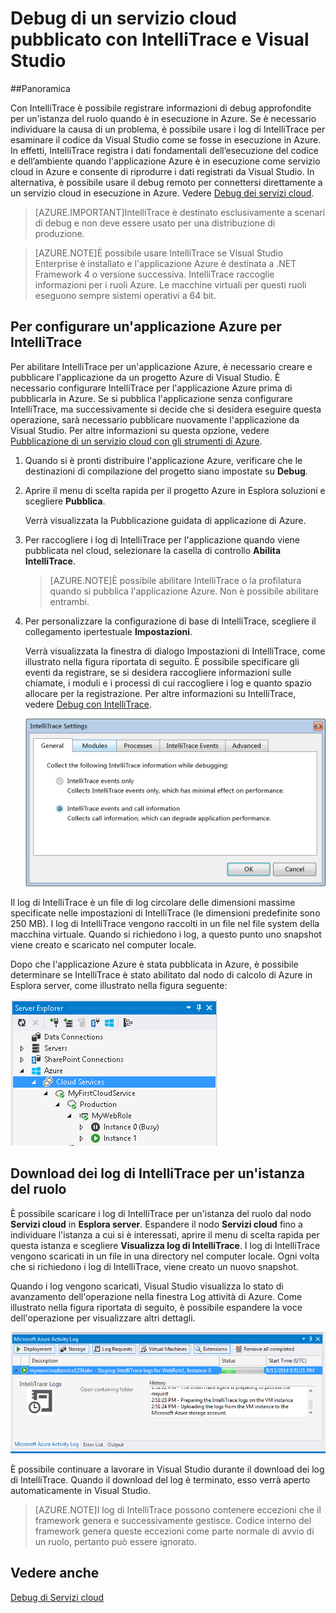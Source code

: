 <properties 
   pageTitle="Debug di un servizio cloud pubblicato con IntelliTrace e Visual Studio | Microsoft Azure"
   description="Debug di un servizio cloud pubblicato con IntelliTrace e Visual Studio"
   services="visual-studio-online"
   documentationCenter="n/a"
   authors="TomArcher"
   manager="douge"
   editor="tlee" />
<tags 
   ms.service="visual-studio-online"
   ms.devlang="multiple"
   ms.topic="article"
   ms.tgt_pltfrm="multiple"
   ms.workload="na"
   ms.date="08/14/2015"
   ms.author="tarcher" />



# Debug di un servizio cloud pubblicato con IntelliTrace e Visual Studio

##Panoramica

Con IntelliTrace è possibile registrare informazioni di debug approfondite per un'istanza del ruolo quando è in esecuzione in Azure. Se è necessario individuare la causa di un problema, è possibile usare i log di IntelliTrace per esaminare il codice da Visual Studio come se fosse in esecuzione in Azure. In effetti, IntelliTrace registra i dati fondamentali dell’esecuzione del codice e dell’ambiente quando l'applicazione Azure è in esecuzione come servizio cloud in Azure e consente di riprodurre i dati registrati da Visual Studio. In alternativa, è possibile usare il debug remoto per connettersi direttamente a un servizio cloud in esecuzione in Azure. Vedere [Debug dei servizi cloud](http://go.microsoft.com/fwlink/p/?LinkId=623041).

>[AZURE.IMPORTANT]IntelliTrace è destinato esclusivamente a scenari di debug e non deve essere usato per una distribuzione di produzione.

>[AZURE.NOTE]È possibile usare IntelliTrace se Visual Studio Enterprise è installato e l'applicazione Azure è destinata a .NET Framework 4 o versione successiva. IntelliTrace raccoglie informazioni per i ruoli Azure. Le macchine virtuali per questi ruoli eseguono sempre sistemi operativi a 64 bit.

## Per configurare un'applicazione Azure per IntelliTrace

Per abilitare IntelliTrace per un'applicazione Azure, è necessario creare e pubblicare l'applicazione da un progetto Azure di Visual Studio. È necessario configurare IntelliTrace per l'applicazione Azure prima di pubblicarla in Azure. Se si pubblica l'applicazione senza configurare IntelliTrace, ma successivamente si decide che si desidera eseguire questa operazione, sarà necessario pubblicare nuovamente l'applicazione da Visual Studio. Per altre informazioni su questa opzione, vedere [Pubblicazione di un servizio cloud con gli strumenti di Azure](http://go.microsoft.com/fwlink/p/?LinkId=623012).

1. Quando si è pronti distribuire l'applicazione Azure, verificare che le destinazioni di compilazione del progetto siano impostate su **Debug**.

1. Aprire il menu di scelta rapida per il progetto Azure in Esplora soluzioni e scegliere **Pubblica**.
 
    Verrà visualizzata la Pubblicazione guidata di applicazione di Azure.

1. Per raccogliere i log di IntelliTrace per l'applicazione quando viene pubblicata nel cloud, selezionare la casella di controllo **Abilita IntelliTrace**.

    >[AZURE.NOTE]È possibile abilitare IntelliTrace o la profilatura quando si pubblica l'applicazione Azure. Non è possibile abilitare entrambi.

1. Per personalizzare la configurazione di base di IntelliTrace, scegliere il collegamento ipertestuale **Impostazioni**.

    Verrà visualizzata la finestra di dialogo Impostazioni di IntelliTrace, come illustrato nella figura riportata di seguito. È possibile specificare gli eventi da registrare, se si desidera raccogliere informazioni sulle chiamate, i moduli e i processi di cui raccogliere i log e quanto spazio allocare per la registrazione. Per altre informazioni su IntelliTrace, vedere [Debug con IntelliTrace](http://go.microsoft.com/fwlink/?LinkId=214468).

    ![VST\_IntelliTraceSettings](./media/vs-azure-tools-intellitrace-debug-published-cloud-services/IC519063.png)

Il log di IntelliTrace è un file di log circolare delle dimensioni massime specificate nelle impostazioni di IntelliTrace (le dimensioni predefinite sono 250 MB). I log di IntelliTrace vengono raccolti in un file nel file system della macchina virtuale. Quando si richiedono i log, a questo punto uno snapshot viene creato e scaricato nel computer locale.

Dopo che l'applicazione Azure è stata pubblicata in Azure, è possibile determinare se IntelliTrace è stato abilitato dal nodo di calcolo di Azure in Esplora server, come illustrato nella figura seguente:

![VST\_DeployComputeNode](./media/vs-azure-tools-intellitrace-debug-published-cloud-services/IC744134.png)

## Download dei log di IntelliTrace per un'istanza del ruolo

È possibile scaricare i log di IntelliTrace per un'istanza del ruolo dal nodo **Servizi cloud** in **Esplora server**. Espandere il nodo **Servizi cloud** fino a individuare l'istanza a cui si è interessati, aprire il menu di scelta rapida per questa istanza e scegliere **Visualizza log di IntelliTrace**. I log di IntelliTrace vengono scaricati in un file in una directory nel computer locale. Ogni volta che si richiedono i log di IntelliTrace, viene creato un nuovo snapshot.

Quando i log vengono scaricati, Visual Studio visualizza lo stato di avanzamento dell'operazione nella finestra Log attività di Azure. Come illustrato nella figura riportata di seguito, è possibile espandere la voce dell'operazione per visualizzare altri dettagli.

![VST\_IntelliTraceDownloadProgress](./media/vs-azure-tools-intellitrace-debug-published-cloud-services/IC745551.png)

È possibile continuare a lavorare in Visual Studio durante il download dei log di IntelliTrace. Quando il download del log è terminato, esso verrà aperto automaticamente in Visual Studio.

>[AZURE.NOTE]I log di IntelliTrace possono contenere eccezioni che il framework genera e successivamente gestisce. Codice interno del framework genera queste eccezioni come parte normale di avvio di un ruolo, pertanto può essere ignorato.

## Vedere anche

[Debug di Servizi cloud](https://msdn.microsoft.com/library/ee405479.aspx)

<!---HONumber=Nov15_HO3-->